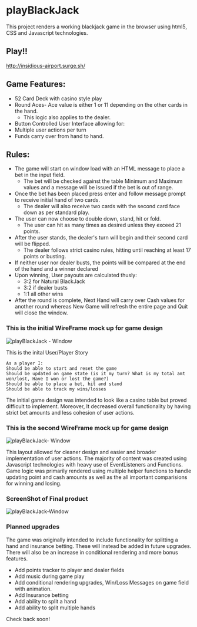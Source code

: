 # playBlackJack
This project renders a working blackjack game in the browser using html5, CSS and Javascript technologies.

## Play!!
http://insidious-airport.surge.sh/

## Game Features: 
  * 52 Card Deck with casino style play
  * Round Aces- Ace value is either 1 or 11 depending on the other cards in the hand.
    * This logic also applies to the dealer.
  * Button Controlled User Interface allowing for:    
  * Multiple user actions per turn
  * Funds carry over from hand to hand.

## Rules:
  * The game will start on window load with an HTML message to place a bet in the input field.
    * The bet will be checked against the table Minimum and Maximum values and a message will be issued if the bet is out of range.
  * Once the bet has been placed press enter and follow message prompt to receive initial hand of two cards.
    * The dealer will also receive two cards with the second card face down as per standard play.
  * The user can now choose to double down, stand, hit or fold.
    * The user can hit as many times as desired unless they exceed 21 points.
  * After the user stands, the dealer's turn will begin and their second card will be flipped.
    * The dealer follows strict casino rules, hitting until reaching at least 17 points or busting.
  * If neither user nor dealer busts, the points will be compared at the end of the hand and a winner declared
  * Upon winning, User payouts are calculated thusly:
    * 3:2 for Natural BlackJack 
    * 3:2 if dealer busts
    * 1:1 all other wins
  * After the round is complete, Next Hand will carry over Cash values for another round whereas New Game will refresh the entire page and Quit will close the window. 


### This is the initial WireFrame mock up for game design

![playBlackJack - Window](https://user-images.githubusercontent.com/73343168/99282705-a85ded80-27f9-11eb-9987-3017387679bb.png)

This is the inital User/Player Story

~~~~~~~~~~~~~~~Player story~~~~~~~~~~~~~
As a player I:
Should be able to start and reset the game 
Should be updated on game state (is it my turn? What is my total amt won/lost, Have I won or lost the game?)
Should be able to place a bet, hit and stand
Should be able to track my wins/losses
~~~~~~~~~~~~~~~~~~~~~~~~~~~~~~~~~~~~~~

The initial game design was intended to look like a casino table but proved difficult to implement. Moreover, It decreased overall functionality by having strict bet amounts and less cohesion of user actions.

### This is the second WireFrame mock up for game design
![playBlackJack- Window](https://user-images.githubusercontent.com/73343168/99894690-e751d000-2c4b-11eb-863e-a9f87cdf2948.png)

This layout allowed for cleaner design and easier and broader implementation of user actions. 
The majority of content was created using Javascript technologies with heavy use of EventListeners and Functions. Game logic was primarily rendered using multiple helper functions to handle updating point and cash amounts as well as the all important comparisions for winning and losing. 

### ScreenShot of Final product
![playBlackJack-Window](https://user-images.githubusercontent.com/73343168/99925675-9f42b400-2d04-11eb-97e7-3e5c5051476c.png)

### Planned upgrades

The game was originally intended to include functionality for splitting a hand and insurance betting. These will instead be added in future upgrades. There will also be an increase in conditional rendering and more bonus features.

* Add points tracker to player and dealer fields
* Add music during game play
* Add conditional rendering upgrades, Win/Loss Messages on game field with animation.
* Add Insurance betting
* Add ability to split a hand
* Add ability to split multiple hands

Check back soon!
